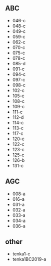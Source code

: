 ## ABC
- 046-c
- 048-c
- 049-c
- 059-c
- 062-c
- 070-c
- 075-c
- 078-c
- 085-d
- 091-c
- 094-c
- 097-c
- 098-c
- 102-c
- 105-c
- 108-c
- 109-c
- 111-c
- 112-d
- 114-c
- 113-c
- 117-c
- 120-c
- 122-c
- 123-c
- 125-c
- 126-b
- 131-c
## AGC
- 008-a
- 016-a
- 031-a
- 032-a
- 033-a
- 034-a
- 036-a
## other
- tenka1-c
- tenka1BC2019-a
